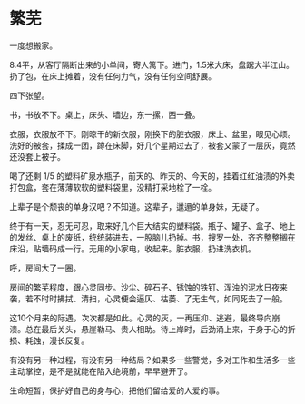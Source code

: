 # 繁芜

一度想搬家。  

8.4平，从客厅隔断出来的小单间，寄人篱下。进门，1.5米大床，盘踞大半江山。扔了包，在床上摊着，没有任何力气，没有任何空间舒展。

四下张望。

书，书放不下。桌上，床头、墙边，东一摞，西一叠。

衣服，衣服放不下。刚晾干的新衣服，刚换下的脏衣服，床上、盆里，眼见心烦。洗好的被套，揉成一团，蹲在床脚，好几个星期过去了，被套又蒙了一层灰，竟然还没套上被子。

喝了还剩 1/5 的塑料矿泉水瓶子，前天的、昨天的、今天的，挂着红红油渍的外卖打包盒，套在薄薄软软的塑料袋里，没精打采地栓了一栓。

上辈子是个颓丧的单身汉吧？不知道。这辈子，邋遢的单身妹，无疑了。

终于有一天，忍无可忍，取来好几个巨大结实的塑料袋。瓶子、罐子、盒子、地上的发丝、桌上的废纸，统统装进去，一股脑儿扔掉。书，搜罗一处，齐齐整整搁在床沿，贴墙码成一行。无用的小家电，收起来。脏衣服，扔进洗衣机。

呼，房间大了一圈。

房间的繁芜程度，跟心灵同步。沙尘、碎石子、锈蚀的铁钉、浑浊的泥水日夜来袭，若不时时拂拭、清扫，心灵便会逼仄、枯萎、了无生气，如同死去了一般。

这10个月来的际遇，次次都是如此。心灵的灰，一再压抑、逃避，最终导向崩溃。总在最后关头，悬崖勒马、贵人相助。待上岸时，后劲涌上来，于身于心的折损、耗蚀，漫长反复。

有没有另一种过程，有没有另一种结局？如果多一些警觉，多对工作和生活多一些主动掌控，是不是就能在陷入绝境前，早早避开了。

生命短暂，保护好自己的身与心，把他们留给爱的人爱的事。

